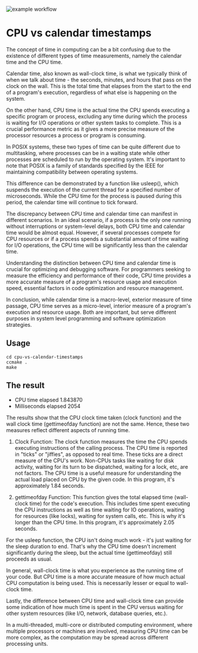 ![example workflow](https://github.com/jakub-michalik/cpu-vs-calendar-timestamps/actions/workflows/cmake-multi-platform.yml/badge.svg)

# CPU vs calendar timestamps

The concept of time in computing can be a bit confusing due to the existence of different types of time measurements, namely the calendar time and the CPU time.

Calendar time, also known as wall-clock time, is what we typically think of when we talk about time - the seconds, minutes, and hours that pass on the clock on the wall. This is the total time that elapses from the start to the end of a program's execution, regardless of what else is happening on the system.

On the other hand, CPU time is the actual time the CPU spends executing a specific program or process, excluding any time during which the process is waiting for I/O operations or other system tasks to complete. This is a crucial performance metric as it gives a more precise measure of the processor resources a process or program is consuming.

In POSIX systems, these two types of time can be quite different due to multitasking, where processes can be in a waiting state while other processes are scheduled to run by the operating system. It's important to note that POSIX is a family of standards specified by the IEEE for maintaining compatibility between operating systems.

This difference can be demonstrated by a function like usleep(), which suspends the execution of the current thread for a specified number of microseconds. While the CPU time for the process is paused during this period, the calendar time will continue to tick forward. 

The discrepancy between CPU time and calendar time can manifest in different scenarios. In an ideal scenario, if a process is the only one running without interruptions or system-level delays, both CPU time and calendar time would be almost equal. However, if several processes compete for CPU resources or if a process spends a substantial amount of time waiting for I/O operations, the CPU time will be significantly less than the calendar time. 

Understanding the distinction between CPU time and calendar time is crucial for optimizing and debugging software. For programmers seeking to measure the efficiency and performance of their code, CPU time provides a more accurate measure of a program's resource usage and execution speed, essential factors in code optimization and resource management. 

In conclusion, while calendar time is a macro-level, exterior measure of time passage, CPU time serves as a micro-level, interior measure of a program's execution and resource usage. Both are important, but serve different purposes in system level programming and software optimization strategies.

## Usage

```
cd cpu-vs-calendar-timestamps
ccmake . 
make 
```

## The result

* CPU time elapsed 1.843870 
* Milliseconds elapsed 2054 

The results show that the CPU clock time taken (clock function) and the wall clock time (gettimeofday function) are not the same. Hence, these two measures reflect different aspects of running time.

1. Clock Function: The clock function measures the time the CPU spends executing instructions of the calling process. The CPU time is reported in "ticks" or "jiffies", as opposed to real time. These ticks are a direct measure of the CPU's work. Non-CPUs tasks like waiting for disk activity, waiting for its turn to be dispatched, waiting for a lock, etc, are not factors. The CPU time is a useful measure for understanding the actual load placed on CPU by the given code. In this program, it's approximately 1.84 seconds.

2. gettimeofday Function: This function gives the total elapsed time (wall-clock time) for the code's execution. This includes time spent executing the CPU instructions as well as time waiting for IO operations, waiting for resources (like locks), waiting for system calls, etc. This is why it's longer than the CPU time. In this program, it's approximately 2.05 seconds.

For the usleep function, the CPU isn't doing much work - it's just waiting for the sleep duration to end. That's why the CPU time doesn't increment significantly during the sleep, but the actual time (gettimeofday) still proceeds as usual.

In general, wall-clock time is what you experience as the running time of your code. But CPU time is a more accurate measure of how much actual CPU computation is being used. This is necessarily lesser or equal to wall-clock time. 

Lastly, the difference between CPU time and wall-clock time can provide some indication of how much time is spent in the CPU versus waiting for other system resources (like I/O, network, database queries, etc.). 

In a multi-threaded, multi-core or distributed computing environment, where multiple processors or machines are involved, measuring CPU time can be more complex, as the computation may be spread across different processing units.
